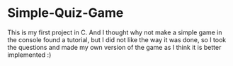 # Simple-Quiz-Game

This is my first project in C. 
And I thought why not make a simple game in the console found a tutorial, 
but I did not like the way it was done, so I took the questions and made my own version of the game as I think it is better implemented :)

